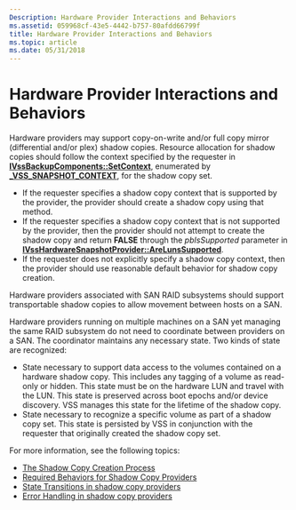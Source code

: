 ```yaml
---
Description: Hardware Provider Interactions and Behaviors
ms.assetid: 059968cf-43e5-4442-b757-80afdd66799f
title: Hardware Provider Interactions and Behaviors
ms.topic: article
ms.date: 05/31/2018
---
```


# Hardware Provider Interactions and Behaviors

Hardware providers may support copy-on-write and/or full copy mirror (differential and/or plex) shadow copies. Resource allocation for shadow copies should follow the context specified by the requester in [**IVssBackupComponents::SetContext**](/windows/desktop/api/VsBackup/nf-vsbackup-ivssbackupcomponents-setcontext), enumerated by [**\_VSS\_SNAPSHOT\_CONTEXT**](/windows/desktop/api/Vss/ne-vss-vss_snapshot_context), for the shadow copy set.

-   If the requester specifies a shadow copy context that is supported by the provider, the provider should create a shadow copy using that method.
-   If the requester specifies a shadow copy context that is not supported by the provider, then the provider should not attempt to create the shadow copy and return **FALSE** through the *pbIsSupported* parameter in [**IVssHardwareSnapshotProvider::AreLunsSupported**](/windows/desktop/api/VsProv/nf-vsprov-ivsshardwaresnapshotprovider-arelunssupported).
-   If the requester does not explicitly specify a shadow copy context, then the provider should use reasonable default behavior for shadow copy creation.

Hardware providers associated with SAN RAID subsystems should support transportable shadow copies to allow movement between hosts on a SAN.

Hardware providers running on multiple machines on a SAN yet managing the same RAID subsystem do not need to coordinate between providers on a SAN. The coordinator maintains any necessary state. Two kinds of state are recognized:

-   State necessary to support data access to the volumes contained on a hardware shadow copy. This includes any tagging of a volume as read-only or hidden. This state must be on the hardware LUN and travel with the LUN. This state is preserved across boot epochs and/or device discovery. VSS manages this state for the lifetime of the shadow copy.
-   State necessary to recognize a specific volume as part of a shadow copy set. This state is persisted by VSS in conjunction with the requester that originally created the shadow copy set.

For more information, see the following topics:

-   [The Shadow Copy Creation Process](the-shadow-copy-creation-process.md)
-   [Required Behaviors for Shadow Copy Providers](required-behaviors-for-shadow-copy-providers.md)
-   [State Transitions in shadow copy providers](state-transitions-in-shadow-copy-providers.md)
-   [Error Handling in shadow copy providers](error-handling-in-shadow-copy-providers.md)

 

 



